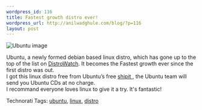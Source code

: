 ```yaml
--- 
wordpress_id: 116
title: Fastest growth distro ever!
wordpress_url: http://anilwadghule.com/blog/?p=116
layout: post
---
```

<img alt="Ubuntu image" src="http://img306.imageshack.us/img306/3414/ubuntu4qp.png" border="0" /> <p>Ubuntu, a newly formed debian based linux distro, which has gone up to the top of the list on <a href="http://www.distrowatch.com/" target="_blank">DistroWatch</a>. It becomes the Fastest growth ever since the first distro was out.<br />I got this linux distro free from Ubuntu’s free <a href="http://www.ubuntulinux.org/shipit/link_view" target="_blank">shipit </a>, the Ubuntu team will send you Ubuntu CDs at no charge.<br />I recommand everyone loves linux to give it a try. It's fantastic!</p><p>Technorati Tags: <a href="http://www.technorati.com/tags/ubuntu" rel="tag">ubuntu</a>, <a href="http://www.technorati.com/tags/linux" rel="tag">linux</a>, <a href="http://www.technorati.com/tags/distro" rel="tag">distro</a></p>
